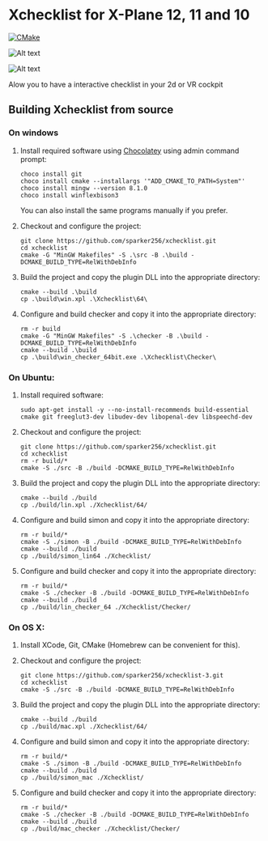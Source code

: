 Xchecklist for X-Plane 12, 11 and 10
=========================

[![CMake](https://github.com/sparker256/xchecklist/actions/workflows/build_xchecklist_simon_checker.yml/badge.svg)](https://github.com/sparker256/xchecklist/actions/workflows/build_xchecklist_simon_checker.yml)


![Alt text](docs/Xchecklist_GUI.jpg?raw=true "Xchecklist_GUI")

![Alt text](docs/Xchecklist_Widget.jpg?raw=true "Xchecklist_Widget")


Alow you to have a interactive checklist in your 2d or VR cockpit

## Building Xchecklist from source

### On windows

1.  Install required software using [Chocolatey](https://chocolatey.org/) using admin command prompt:

    ```
    choco install git
    choco install cmake --installargs '"ADD_CMAKE_TO_PATH=System"'
    choco install mingw --version 8.1.0
    choco install winflexbison3
    ```

    You can also install the same programs manually if you prefer.

2.  Checkout and configure the project:

    ```
    git clone https://github.com/sparker256/xchecklist.git
    cd xchecklist
    cmake -G "MinGW Makefiles" -S .\src -B .\build -DCMAKE_BUILD_TYPE=RelWithDebInfo
    ```

3.  Build the project and copy the plugin DLL into the appropriate directory:

    ```
    cmake --build .\build
    cp .\build\win.xpl .\Xchecklist\64\
    ```
    
4. Configure and build checker and copy it into the appropriate directory:

   ```
   rm -r build
   cmake -G "MinGW Makefiles" -S .\checker -B .\build -DCMAKE_BUILD_TYPE=RelWithDebInfo
   cmake --build .\build
   cp .\build\win_checker_64bit.exe .\Xchecklist\Checker\
   ```    


### On Ubuntu:

1. Install required software:

   ```
   sudo apt-get install -y --no-install-recommends build-essential cmake git freeglut3-dev libudev-dev libopenal-dev libspeechd-dev

   ```

2. Checkout and configure the project:

   ```
   git clone https://github.com/sparker256/xchecklist.git
   cd xchecklist
   rm -r build/*
   cmake -S ./src -B ./build -DCMAKE_BUILD_TYPE=RelWithDebInfo
   ```

3. Build the project and copy the plugin DLL into the appropriate directory:

   ```
   cmake --build ./build
   cp ./build/lin.xpl ./Xchecklist/64/
   ```
   
4. Configure and build simon and copy it into the appropriate directory:

   ```
   rm -r build/*
   cmake -S ./simon -B ./build -DCMAKE_BUILD_TYPE=RelWithDebInfo
   cmake --build ./build
   cp ./build/simon_lin64 ./Xchecklist/
   ```   

5. Configure and build checker and copy it into the appropriate directory:

   ```
   rm -r build/*
   cmake -S ./checker -B ./build -DCMAKE_BUILD_TYPE=RelWithDebInfo
   cmake --build ./build
   cp ./build/lin_checker_64 ./Xchecklist/Checker/
   ```



### On OS X:

1. Install XCode, Git, CMake (Homebrew can be convenient for this).

2. Checkout and configure the project:

   ```
   git clone https://github.com/sparker256/xchecklist-3.git
   cd xchecklist
   cmake -S ./src -B ./build -DCMAKE_BUILD_TYPE=RelWithDebInfo
   ```

3. Build the project and copy the plugin DLL into the appropriate directory:

   ```
   cmake --build ./build
   cp ./build/mac.xpl ./Xchecklist/64/
   ```
   
4. Configure and build simon and copy it into the appropriate directory:

   ```
   rm -r build/*
   cmake -S ./simon -B ./build -DCMAKE_BUILD_TYPE=RelWithDebInfo
   cmake --build ./build
   cp ./build/simon_mac ./Xchecklist/
   ```   

5. Configure and build checker and copy it into the appropriate directory:

   ```
   rm -r build/*
   cmake -S ./checker -B ./build -DCMAKE_BUILD_TYPE=RelWithDebInfo
   cmake --build ./build
   cp ./build/mac_checker ./Xchecklist/Checker/
   ```   
